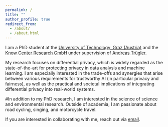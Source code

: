 ```yaml
---
permalink: /
title: ""
author_profile: true
redirect_from: 
  - /about/
  - /about.html
---
```


I am a PhD student at the [University of Technology, Graz (Austria)](https://www.tugraz.at/en/home/) and the [Know Center Research GmbH](https://www.know-center.at/en/) under supervision of [Andreas Trügler](https://atruegler.at/). 

My research focuses on differential privacy, which is widely regarded as the state-of-the-art for protecting privacy in data analysis and machine learning. I am especially interested in the trade-offs and synergies that arise between various requirements for trustworthy AI (in particular privacy and fairness), as well as the practical and societal implications of integrating differential privacy into real-world systems.

#In addition to my PhD research, I am interested in the science of science and environmental research. Outside of academia, I am passionate about road cycling, singing, and motorcycle travel.

If you are interested in collaborating with me, reach out via [email](mailto:lea.demelius@tugraz.at).